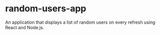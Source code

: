 # random-users-app
An application that displays a list of random users on every refresh using React and Node.js. 
